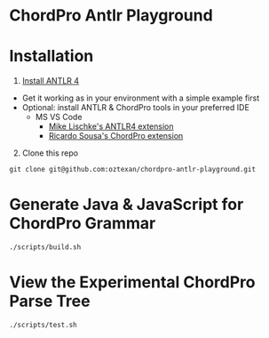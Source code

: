 # ChordPro Antlr Playground

# Installation

1. [Install ANTLR 4](https://github.com/antlr/antlr4/blob/master/doc/getting-started.md)
 - Get it working as in your environment with a simple example first
 - Optional: install ANTLR & ChordPro tools in your preferred IDE 
   - MS VS Code 
     - [Mike Lischke's ANTLR4 extension](https://github.com/mike-lischke/vscode-antlr4)
     - [Ricardo Sousa's ChordPro extension](https://github.com/ricardomfmsousa/vscode-chordpro)

2. Clone this repo
```
git clone git@github.com:oztexan/chordpro-antlr-playground.git
```

# Generate Java & JavaScript for ChordPro Grammar
```
./scripts/build.sh
```
# View the Experimental ChordPro Parse Tree
```
./scripts/test.sh
```
